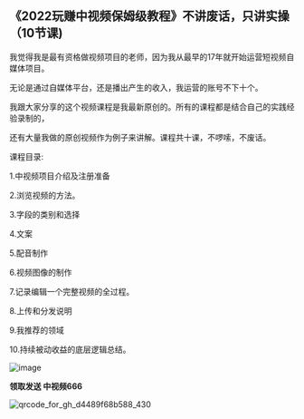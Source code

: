 ## 《2022玩赚中视频保姆级教程》不讲废话，只讲实操（10节课)

我觉得我是最有资格做视频项目的老师，因为我从最早的17年就开始运营短视频自媒体项目。

无论是通过自媒体平台，还是播出产生的收入，我运营的账号不下十个。

我跟大家分享的这个视频课程是我最新原创的。所有的课程都是结合自己的实践经验录制的，

还有大量我做的原创视频作为例子来讲解。课程共十课，不啰嗦，不废话。

课程目录:

1.中视频项目介绍及注册准备

2.浏览视频的方法。

3.字段的类别和选择

4.文案

5.配音制作

6.视频图像的制作

7.记录编辑一个完整视频的全过程。

8.上传和分发说明

9.我推荐的领域

10.持续被动收益的底层逻辑总结。

![image](https://user-images.githubusercontent.com/111679859/185785489-57141cbb-9985-48b5-811a-ff0db5be44bd.png)

**领取发送 中视频666**

![qrcode_for_gh_d4489f68b588_430](https://user-images.githubusercontent.com/111679859/185787442-ae4f3fd0-4935-4444-8b30-cc742964396c.jpg)

